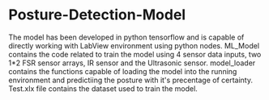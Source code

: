 # Posture-Detection-Model
The model has been developed in python tensorflow and is capable of directly working with LabView environment using python nodes.
ML_Model contains the code related to train the model using 4 sensor data inputs, two 1*2 FSR sensor arrays, IR sensor and the Ultrasonic sensor.
model_loader contains the functions capable of loading the model into the running environment and predictiing the posture with it's precentage of certainty. 
Test.xlx file contains the dataset used to train the model.
